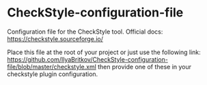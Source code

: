 # CheckStyle-configuration-file
Configuration file for the CheckStyle tool. 
Official docs: https://checkstyle.sourceforge.io/

Place this file at the root of your project or just use the following link: https://github.com/IlyaBritkov/CheckStyle-configuration-file/blob/master/checkstyle.xml then provide one of these in your checkstyle plugin configuration. 
